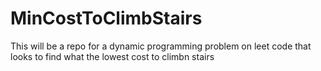 # MinCostToClimbStairs
This will be a repo for a dynamic programming problem on leet code that looks to find what the lowest cost to climbn stairs
